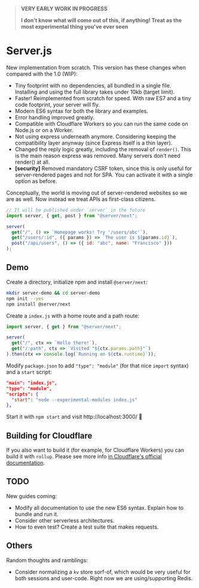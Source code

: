 > **VERY EARLY WORK IN PROGRESS**
>
> **I don't know what will come out of this, if anything! Treat as the most experimental thing you've ever seen**

# Server.js

New implementation from scratch. This version has these changes when compared with the 1.0 (WIP):

- Tiny footprint with no dependencies, all bundled in a single file. Installing and using the full library takes under 10kb (target limit).
- Faster! Reimplemented from scratch for speed. With raw ES7 and a tiny code footprint, your server will fly.
- Modern ES6 syntax for both the library and examples.
- Error handling improved greatly.
- Compatible with Cloudflare Workers so you can run the same code on Node.js or on a Worker.
- Not using express underneath anymore. Considering keeping the compatibility layer anynway (since Express itself is a thin layer).
- Changed the reply logic greatly, including the removal of `render()`. This is the main reason express was removed. Many servers don't need render() at all.
- **[security]** Removed mandatory CSRF token, since this is only useful for server-rendered pages and not for SPA. You can activate it with a single option as before.

Conceptually, the world is moving out of server-rendered websites so we are as well. Now instead we treat APIs as first-class citizens.

```js
// It will be published under `server` in the future
import server, { get, post } from "@server/next";

server(
  get("/", () => `Homepage works! Try '/users/abc'`),
  get("/users/:id", ({ params }) => `The user is ${params.id}`),
  post("/api/users", () => ({ id: "abc", name: "Francisco" }))
);
```

## Demo

Create a directory, initialize npm and install `@server/next`:

```bash
mkdir server-demo && cd server-demo
npm init --yes
npm install @server/next
```

Create a `index.js` with a home route and a path route:

```js
import server, { get } from "@server/next";

server(
  get("/", ctx => `Hello there!`),
  get("/:path", ctx => `Visited "${ctx.params.path}"`)
).then(ctx => console.log(`Running on ${ctx.runtime}`));
```

Modify `package.json` to add `"type": "module"` (for that nice `import` syntax) and a `start` script:

```json
"main": "index.js",
"type": "module",
"scripts": {
  "start": "node --experimental-modules index.js"
},
```

Start it with `npm start` and visit http://localhost:3000/ 🎉

## Building for Cloudflare

If you also want to build it (for example, for Cloudflare Workers) you can build it with `rollup`. Please see more info [in Cloudflare's official documentation](https://developers.cloudflare.com/workers/archive/writing-workers/using-npm-modules/).


## TODO

New guides coming:

- Modify all documentation to use the new ES6 syntax. Explain how to bundle and run it.
- Consider other serverless architectures.
- How to even test? Create a test suite that makes requests.



## Others

Random thoughts and ramblings:

- Consider normalizing a `kv` store sorf-of, which would be very useful for both sessions and user-code. Right now we are using/supporting Redis.
